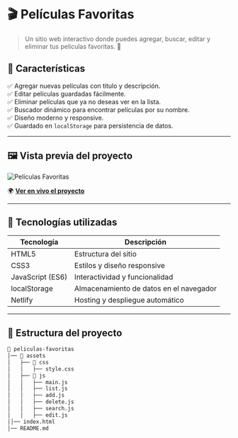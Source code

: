 # 🎬 Películas Favoritas

> Un sitio web interactivo donde puedes agregar, buscar, editar y eliminar tus películas favoritas. 🌟

## 🚀 Características

✅ Agregar nuevas películas con título y descripción.  
✅ Editar películas guardadas fácilmente.  
✅ Eliminar películas que ya no deseas ver en la lista.  
✅ Buscador dinámico para encontrar películas por su nombre.  
✅ Diseño moderno y responsive.  
✅ Guardado en `localStorage` para persistencia de datos.

---

## 🖼️ Vista previa del proyecto

![Películas Favoritas](https://drive.google.com/file/d/1B27_ZgYq_hPcWz_1OLXxX5ERziSV5Pl3/view)

🌍 **[Ver en vivo el proyecto](https://.netlify.app/)**

---

## 📌 Tecnologías utilizadas

| Tecnología      | Descripción |
|---------------|------------|
| HTML5        | Estructura del sitio |
| CSS3         | Estilos y diseño responsive |
| JavaScript (ES6) | Interactividad y funcionalidad |
| localStorage | Almacenamiento de datos en el navegador |
| Netlify      | Hosting y despliegue automático |

---

## 📂 Estructura del proyecto

```bash
📁 peliculas-favoritas
│── 📂 assets
│   ├── 📂 css
│   │   ├── style.css
│   ├── 📂 js
│   │   ├── main.js
│   │   ├── list.js
│   │   ├── add.js
│   │   ├── delete.js
│   │   ├── search.js
│   │   ├── edit.js
││── index.html
│── README.md

